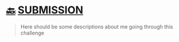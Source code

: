 # [🔙](https://github.com/VV01T3k/iCodeThis/tree/main/Projects) [SUBMISSION](https://iCodeThis.com/submissions/22781)
> Here should be some descriptions about me going through this challenge
